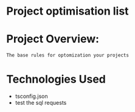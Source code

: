 ﻿# Project optimisation list

# Project Overview:
```
The base rules for optomization your projects
```

# Technologies Used
- tsconfig.json
- test the sql requests